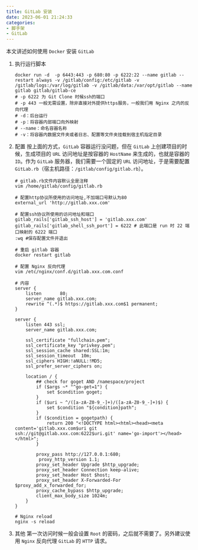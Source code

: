 ```yaml
---
title: GitLab 安装
date: 2023-06-01 21:24:33
categories: 
- 脚手架
- GitLab
---
```


本文讲述如何使用 `Docker` 安装 `GitLab`

1. 执行运行脚本

   ``` shell
   docker run -d  -p 6443:443 -p 680:80 -p 6222:22 --name gitlab --restart always -v /gitlab/config:/etc/gitlab -v /gitlab/logs:/var/log/gitlab -v /gitlab/data:/var/opt/gitlab --name gitlab gitlab/gitlab-ce
   # -p 6222 为 Git Clone 时候ssh的端口
   # -p 443 一般无需设置，除非直接对外提供https服务，一般我们用 Nginx 之内的反向代理
   # -d：后台运行
   # -p：将容器内部端口向外映射
   # --name：命名容器名称
   # -v：将容器内数据文件夹或者日志、配置等文件夹挂载到宿主机指定目录
   ```

2. 配置
   按上面的方式，`GitLab` 容器运行没问题，但在 `GitLab` 上创建项目的时候，生成项目的 `URL` 访问地址是按容器的 `HostName` 来生成的，也就是容器的 `ID`。作为 `GitLab` 服务器，我们需要一个固定的 `URL` 访问地址，于是需要配置 `GitLab.rb`（宿主机路径：`/gitlab/config/gitlab.rb`）。

   ```shell
   # gitlab.rb文件内容默认全是注释
   vim /home/gitlab/config/gitlab.rb
   ```

   ``` shell
   # 配置http协议所使用的访问地址,不加端口号默认为80
   external_url 'http://gitlab.xxx.com'

   # 配置ssh协议所使用的访问地址和端口
   gitlab_rails['gitlab_ssh_host'] = 'gitlab.xxx.com'
   gitlab_rails['gitlab_shell_ssh_port'] = 6222 # 此端口是 run 时 22 端口映射的 6222 端口
   :wq #保存配置文件并退出
   ```

   ``` shell
   # 重启 gitlab 容器
   docker restart gitlab
   ```

   ``` shell
   # 配置 Nginx 反向代理
   vim /etc/nginx/conf.d/gitlab.xxx.com.conf

   # 内容
   server {
       listen       80;
       server_name gitlab.xxx.com;
       rewrite ^(.*)$ https://gitlab.xxx.com$1 permanent;
   }

   server {
       listen 443 ssl;	
       server_name gitlab.xxx.com;

       ssl_certificate "fullchain.pem";
       ssl_certificate_key "privkey.pem";
       ssl_session_cache shared:SSL:1m;
       ssl_session_timeout  10m;
       ssl_ciphers HIGH:!aNULL:!MD5;
       ssl_prefer_server_ciphers on;

       location / {
 	       ## check for goget AND /namespace/project
      	   if ($args ~* "^go-get=1") {
		       set $condition goget;
		   }
           if ($uri ~ ^/([a-zA-Z0-9_-]+)/([a-zA-Z0-9_-]+)$) {
		       set $condition "${condition}path";
           }
           if ($condition = gogetpath) {
		       return 200 "<!DOCTYPE html><html><head><meta content='gitlab.xxx.com$uri git ssh://git@gitlab.xxx.com:6222$uri.git' name='go-import'></head></html>";
           }

           proxy_pass http://127.0.0.1:680;
          	proxy_http_version 1.1;
           proxy_set_header Upgrade $http_upgrade;
           proxy_set_header Connection keep-alive;
           proxy_set_header Host $host;
           proxy_set_header X-Forwarded-For  $proxy_add_x_forwarded_for;
           proxy_cache_bypass $http_upgrade;
           client_max_body_size 1024m;
       }
   }

   # Nginx reload
   nginx -s reload
   ```

3. 其他
   第一次访问时候一般会设置 `Root` 的密码，之后就不需要了。另外建议使用 `Nginx` 反向代理 `GitLab` 的 `HTTP` 请求。
